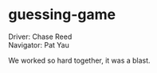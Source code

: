 # guessing-game

Driver: Chase Reed
<br />
Navigator: Pat Yau

We worked so hard together, it was a blast.